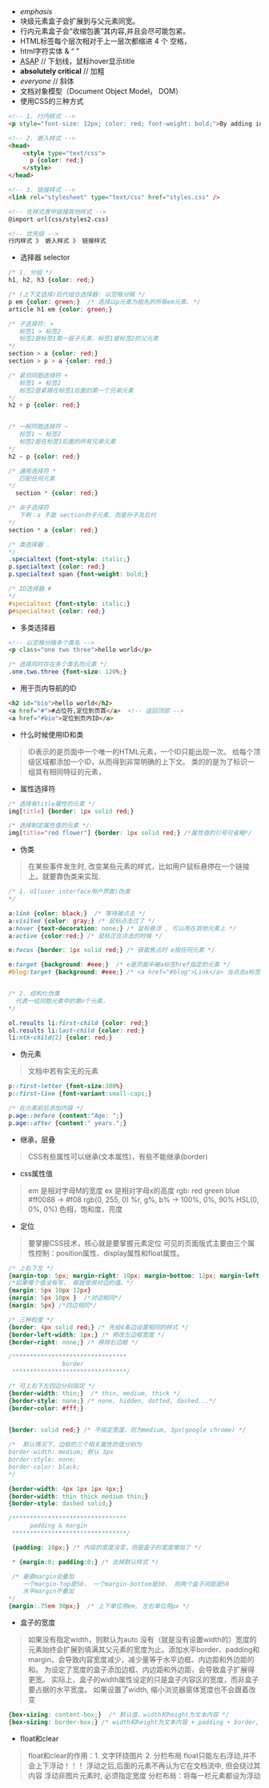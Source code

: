- <em> emphasis </em>
- 块级元素盒子会扩展到与父元素同宽。
- 行内元素盒子会“收缩包裹”其内容,并且会尽可能包紧。
- HTML标签每个层次相对于上一层次都缩进 4 个 空格，
- html字符实体 &amp; &ldquo; &rdquo;
- <abbr title="As soon as possible">ASAP</abbr>  // 下划线，鼠标hover显示title
- <strong>absolutely critical</strong> // 加粗
- <em>everyone</em>  // 斜体
- 文档对象模型（Document Object Model， DOM）
- 使用CSS的三种方式
```html
<!-- 1. 行内样式 -->
<p style="font-size: 12px; color: red; font-weight: bold;">By adding inline CSS styling to this paragraph, you override the default styles.</p>

<!-- 2. 嵌入样式 -->
<head>
    <style type="text/css">
      p {color: red;}
    </style>
</head>

<!-- 3. 链接样式 -->
<link rel="stylesheet" type="text/css" href="styles.css" />

<!-- 在样式表中链接其他样式 -->
@import url(css/styles2.css)

<!-- 优先级 -->
行内样式 》 嵌入样式 》 链接样式
```

- 选择器 selector
```css
/* 1. 分组 */
h1, h2, h3 {color: red;}

/* (上下文选择)后代组合选择器: 以空格分隔 */
p em {color: green;}  /* 选择以p元素为祖先的所有em元素. */
article h1 em {color: green;}

/* 子选择符: > 
   标签1 > 标签2
   标签2是标签1第一层子元素，标签1是标签2的父元素
*/
section > a {color: red;}
section > p > a {color: red;}

/* 紧邻同胞选择符 +
   标签1 + 标签2
   标签2是紧跟在标签1后面的第一个兄弟元素
*/
h2 + p {color: red;}


/* 一般同胞选择符 ~
   标签1 ~ 标签2
   标签2是在标签1后面的所有兄弟元素
*/
h2 ~ p {color: red;}   

/* 通用选择符 *
   匹配任何元素
*/
  section * {color: red;}

/* 非子选择符 
   下例：a 不是 section的子元素，而是孙子及后代
*/
section * a {color: red;}

/* 类选择器 .
*/
.specialtext {font-style: italic;} 
p.specialtext {color: red;} 
p.specialtext span {font-weight: bold;}

/* ID选择器 #
*/
#specialtext {font-style: italic;} 
p#specialtext {color: red;} 

```

- 多类选择器
```html
<!-- 以空格分隔多个类名 -->
<p class="one two three">hello world</p>
```
```css
/* 选择同时存在多个类名的元素 */
.one.two.three {font-size: 120%;}
```

- 用于页内导航的ID
```html
<h2 id="bio">hello world</h2>
<a href="#">#占位符,定位到页首</a>  <!-- 返回顶部 -->
<a href="#bio">定位到页内ID</a>

```

- 什么时候使用ID和类
> ID表示的是页面中一个唯一的HTML元素，一个ID只能出现一次。
  给每个顶级区域都添加一个ID，从而得到非常明确的上下文。
> 类的的是为了标识一组具有相同特征的元素，

- 属性选择符
```css
/* 选择有title属性的元素 */
img[title] {border: 1px solid red;}

/* 选择制定属性值的元素 */
img[title="red flower"] {border: 1px solid red;} /*属性值的引号可省略*/
```

- 伪类
> 在某些事件发生时, 改变某些元素的样式，比如用户鼠标悬停在一个链接上。就要靠伪类来实现.
```css
/* 1. UI(user interface用户界面)伪类
*/

a:link {color: black;}  /* 等待被点击 */
a:visited {color: gray;} /* 鼠标点击过了 */
a:hover {text-decoration: none;} /* 鼠标悬浮 , 可以用在其他元素上 */ 
a:active {color:red;} /* 鼠标正在点击的时候 */

e:focus {border: 1px solid red;} /* 获取焦点时 e指任何元素 */

e:target {background: #eee;}  /* e是页面中被a标签href指定的元素 */
#blog:target {background: #eee;} /* <a href="#blog">Link</a> 当点击a标签时, #blog背景变成灰色 */


/* 2. 结构化伪类
  代表一组同胞元素中的第n个元素，
*/

ol.results li:first-child {color: red;}
ol.results li:last-child {color: red;}
li:nth-child(2) {color: red;}
```

- 伪元素
> 文档中若有实无的元素
```css
p::first-letter {font-size:300%}
p::first-line {font-variant:small-caps;}

/* 在元素前后添加内容 */
p.age::before {content:"Age: ";}  
p.age::after {content:" years.";}
```

- 继承，层叠
> CSS有些属性可以继承(文本属性)，有些不能继承(border)

- css属性值
> em 是相对字母M的宽度
> ex 是相对字母x的高度
> rgb: red green blue
> #ff0088 -> #f08 
> rgb(0, 255, 0)
> %r, g%, b% -> 100%, 0%, 90%
> HSL(0, 0%, 0%) 色相，饱和度，亮度


- 定位
> 要掌握CSS技术，核心就是要掌握元素定位
> 可见的页面版式主要由三个属性控制：position属性、display属性和float属性。
```css
/* 上右下左 */
{margin-top: 5px; margin-right: 10px; margin-bottom: 12px; margin-left: 8px;}
/*如果哪个值没有写， 那就使用对边的值。*/
{margin: 5px 10px 12px}  
{margin: 5px 10px }  /*对边相同*/
{margin: 5px} /*四边相同*/

/* 三种粒度 */
{border: 4px solid red;} /* 先给4条边设置相同的样式 */ 
{border-left-width: 1px;} /* 修改左边框宽度 */ 
{border-right: none;} /* 移除右边框 */

/******************************** 
               border
 ********************************/

/* 可上右下左四边分别指定 */
{border-width: thin;}  /* thin, medium, thick */
{border-style: none;} /* none, hidden, dotted, dashed...*/
{border-color: #fff;}
 

{border: solid red;} /* 不指定宽度，则为medium, 3px(google chrome) */

/*  默认情况下，边框的三个相关属性的值分别为 
border-width: medium; 默认 3px
border-style: none; 
border-color: black;
*/

{border-width: 4px 1px 1px 4px;}
{border-width: thin thick medium thin;} 
{border-style: dashed solid;}

/******************************** 
      padding & margin
 ********************************/

 {padding: 10px;} /* 内容的宽度没变，但是盒子的宽度增加了 */

 * {margin:0; padding:0;} /* 去掉默认样式 */

 /* 垂直margin会叠加
    一个margin-top是50， 一个margin-bottom是30， 则两个盒子间距是50
    水平margin不叠加
*/
{margin:.75em 30px;}  /* 上下单位用em, 左右单位用px */

```

- 盒子的宽度
> 如果没有指定width，则默认为auto
> 没有（就是没有设置width的）宽度的元素始终会扩展到填满其父元素的宽度为止。添加水平border、padding和margin，会导致内容宽度减少，减少量等于水平边框、内边距和外边距的和。
> 为设定了宽度的盒子添加边框、内边距和外边距，会导致盒子扩展得更宽。 
> 实际上，盒子的width属性设定的只是盒子内容区的宽度，而非盒子要占据的水平宽度。
> 如果设置了width, 缩小浏览器窗体宽度也不会跟着改变
```css
{box-sizing: content-box;}  /* 默认值，width和height为文本内容 */
{box-sizing: border-box;} /* width和height为文本内容 + padding + border, 注意不包含margin*/
```

- float和clear
> float和clear的作用：1. 文字环绕图片 2. 分栏布局
> float只能左右浮动,并不会上下浮动！！！
> 浮动之后,后面的元素不再认为它在文档流中, 但会绕过其内容
> 浮动非图片元素时, 必须指定宽度
> 分栏布局：将每一栏元素都设为浮动

